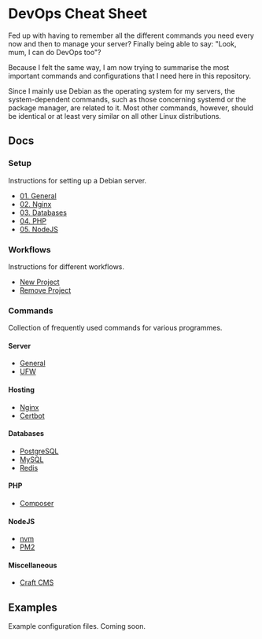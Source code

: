 # DevOps Cheat Sheet

Fed up with having to remember all the different commands you need every now and then to manage your server? Finally being able to say: "Look, mum, I can do DevOps too"?

Because I felt the same way, I am now trying to summarise the most important commands and configurations that I need here in this repository.

Since I mainly use Debian as the operating system for my servers, the system-dependent commands, such as those concerning systemd or the package manager, are related to it. Most other commands, however, should be identical or at least very similar on all other Linux distributions.

## Docs

### Setup

Instructions for setting up a Debian server.

- [01. General](./docs/setup/01-general.md)
- [02. Nginx](./docs/setup/02-nginx.md)
- [03. Databases](./docs/setup/03-database.md)
- [04. PHP](./docs/setup/04-php.md)
- [05. NodeJS](./docs/setup/05-nodejs.md)

### Workflows

Instructions for different workflows.

- [New Project](./docs/workflows/new-project.md)
- [Remove Project](./docs/workflows/remove-project.md)

### Commands

Collection of frequently used commands for various programmes.

#### Server

- [General](./docs/commands/general.md)
- [UFW](./docs/commands/ufw.md)

#### Hosting

- [Nginx](./docs/commands/nginx.md)
- [Certbot](./docs/commands/certbot.md)

#### Databases

- [PostgreSQL](./docs/commands/postgresql.md)
- [MySQL](./docs/commands/mysql.md)
- [Redis](./docs/commands/redis.md)

#### PHP

- [Composer](./docs/commands/composer.md)

#### NodeJS

- [nvm](./docs/commands/nvm.md)
- [PM2](./docs/commands/pm2.md)

#### Miscellaneous

- [Craft CMS](./docs/commands/craft-cms.md)

## Examples

Example configuration files. Coming soon.

